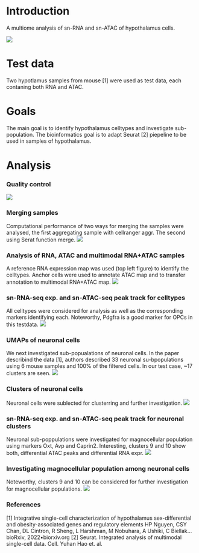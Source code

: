 <!-- GETTING STARTED -->
# Introduction
A multiome analysis of sn-RNA and sn-ATAC of hypothalamus cells.

![](https://blogger.googleusercontent.com/img/b/R29vZ2xl/AVvXsEh_IRay9Tx3_DB-kkExYNqRAde9y9yXrW6XY0TuH3MSBosR2bxakx8tXV7lDd9OLorRBEbzkvH6As6xpUvRapeII4tA6VeTN1uRc5puuU5wbBVXk6CodOsn2dPxdv8X5a8WCuJ81ttqaYkQO2gizXZUZ7rFBZVrbQODqKidP0QqHsOv8Yx9Bt343OVKLnw/s11600/Figure_Hypothalamus_3.png)

# Test data
Two hypotlamus samples from mouse [1] were used as test data, each contaning both RNA and ATAC.

# Goals
The main goal is to identify hypothalamus celltypes and investigate sub-population. The bioinformatics goal is to adapt Seurat [2] piepeline to be used in samples of hypothalamus.

#  Analysis
### Quality control
![](https://blogger.googleusercontent.com/img/b/R29vZ2xl/AVvXsEgscA9dYsOLuoRLlwRgy_UotYX6TgAjv0TAgS4jbXBi0Qa01Ybnt_fpQGKA9Mh7neWJodtCm8nVrr3SW8qv3yl53jC4FcNrGxJ3STtC3cZazpoA948amr5d_eV1vH0GoHRkevw-QXTokzgTWaTggwaisbK13lj3sP3KVOZKqbqsunN5MYGNS9bYamkTDRc/s5669/plot_VlnPlot_multiome_rna_atac.png)

### Merging samples
Computational performance of two ways for merging the samples were analysed, the first aggregating sample with cellranger aggr. The second using Serat function merge.
![](https://blogger.googleusercontent.com/img/b/R29vZ2xl/AVvXsEiRRiUq-rF_ePp4cU2obk5zRtZ6b0RFbBrtvtnFeq_DLuzZ1gFOUEFBpYTrlEya9wPWfl7dcNtPgM2trXw9SnJeQl6flGU4cSekk2zo9IMaJ-qSAz-WH9DjuvItnVGg540B8nbL5fs37NAH_JFaxedc4-TPOLOCmLUYPqqtzw0lnCeOWe02p9lBmRjTyhQ/s3779/DimPlot_comparisson_aggr_combined.png)

### Analysis of RNA, ATAC and multimodal RNA+ATAC samples
A reference RNA expression map was used (top left figure) to identify the celltypes. Anchor cells were used to annotate ATAC map and to transfer annotation to multimodal RNA+ATAC map.
![](https://blogger.googleusercontent.com/img/b/R29vZ2xl/AVvXsEj7ZjmkAGlaVnro5rji3ynMWDHu8B28bdrcMmrV42YLuAEADUWC4yqxlx8GCivVDFWZYYA5DkxycIjnLwVZWBiZc73dz0cSl4LWfsqFcIp3m1PtytUqE_Vn_6Pi7IlUlEmW22d2NmJLglDWd_6-CUO-4TBcLwKHSMR8c7IVzlHsdRnTXfWJFSG4L5Ll73s/s1600/WhatsApp%20Image%202023-11-30%20at%2005.39.52.jpeg)

### sn-RNA-seq exp. and sn-ATAC-seq peak track for celltypes
All celltypes were considered for analysis as well as the corresponding markers identifying each. Noteworthy, Pdgfra is a good marker for OPCs in this testdata.
![](https://blogger.googleusercontent.com/img/b/R29vZ2xl/AVvXsEiyAKrkkNiN4apyHcn6M32WX2vGaKSaRKkmUEhf_Vm-O_pYWEYcD8FmxvMTh1fqAtSSraad94VBg-rqKWGHbr6Y7gUks78BqjN8T0cLnW-_wFfd9i929YDrjV-TLbzyNNktVM81PPFWhas-u4ce3RD8BMWAtt6eRAdIdFsFoh-YYzsdVO9_ZsabZGXqctQ/s1600/WhatsApp%20Image%202023-12-08%20at%2004.09.56%20(1).jpeg)

### UMAPs of neuronal cells
We next investigated sub-popualations of neuronal cells. In the paper describind the data [1], authors described 33 neuronal su-bpopulations using 6 mouse samples and 100% of the filtered cells. In our test case, ~17 clusters are seen.
![](https://blogger.googleusercontent.com/img/b/R29vZ2xl/AVvXsEj0ekzzRaYkGnAkd3jzQ6TQR8q9qe4glYkTivGz-j9RuqxhGdJYv524U4rUJgHuqVPfTaKadqs4aAMRYhoO9NlqNb4SMCqciVU5LpdblkoN2jSbtkWwSkRyfWzWAWdmo5eNSPaLs0Ui1fxl_CcOPXVuK8RZU2VkGN5QoHobBNrMsMYZdNilomAYS7zo7b0/s1600/WhatsApp%20Image%202023-12-06%20at%2012.34.52%20(1).jpeg)

### Clusters of neuronal cells
Neuronal cells were sublected for clusterring and further investigation.
![](https://blogger.googleusercontent.com/img/b/R29vZ2xl/AVvXsEj-QNdCjidcGhZUtM8cs5LxGCiVdqEBRRdzgaBbQDRSeXGi2P4ai_lgY89Kxk13lwFDYiFP04gdvZddP_bQuQhd48NbMRQui8TV-xFD_UwM2yS325TTIx6wc8o42xwaTMxm3n-hf6O0pq4hhp_Xd7qQwCkZYs1ozy5ALJAWn2PNs7mCMEfZW3bjxs-Cxy0/s1600/WhatsApp%20Image%202023-12-06%20at%2015.49.02.jpeg)

### sn-RNA-seq exp. and sn-ATAC-seq peak track for neuronal clusters
Neuronal sub-poppulations were investigated for magnocellular population using markers Oxt, Avp and Caprin2. Interesting, clusters 9 and 10 show both, differential ATAC peaks and differential RNA expr.
![](https://blogger.googleusercontent.com/img/b/R29vZ2xl/AVvXsEjFYH9giY0Cr217eXCMdLjweQT8F78zZh6q8dVhVBzwUyy2wpl9C3D_HNo-FY9fk8JG_4iWrF12xExHqWwcFIp7Oxqp7JoeCFmQZ4P8gHa-pxLXNGAhGDt6gcWP66CQUT91WYd5jE9OMSil5ZGqadYpfun7WE_tu2cbf-p4RF9LOrr2hx9LgSDlTYsIdEM/s1600/WhatsApp%20Image%202023-12-07%20at%2007.32.07%20(1).jpeg)

### Investigating magnocellular population among neuronal cells
Noteworthy, clusters 9 and 10 can be considered for further investigation for magnocellular populations.
![](https://blogger.googleusercontent.com/img/b/R29vZ2xl/AVvXsEiXiMA9LU7fJzyhbbaiexFzwh2pv2SKeC2PsBLLXuWrCcMOgYn9yXAhk3dV3nwHbxuQ5iuMf8ZYtPgic2AYTK3n0Ah-3fJ6kpLrEgCxPmHReUqrTcPySmWj1GbVt89FEzfPLTtUufzNLZGVg7lmba9Y7rkJnuUufKAUhh9MR3YzsULhB7rcRrzyyd4IwCw/s1600/WhatsApp%20Image%202023-12-07%20at%2011.03.33.jpeg)

### References 
[1] Integrative single-cell characterization of hypothalamus sex-differential and obesity-associated genes and regulatory elements HP Nguyen, CSY Chan, DL Cintron, R Sheng, L Harshman, M Nobuhara, A Ushiki, C Biellak… bioRxiv, 2022•biorxiv.org
[2] Seurat. Integrated analysis of multimodal single-cell data. Cell. Yuhan Hao et. al.
